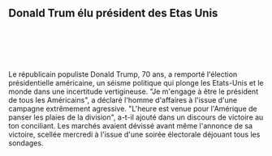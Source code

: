 


<h2> Donald Trum élu président des Etas Unis </h2><br/><br/><br/><br/>
<p>
Le républicain populiste Donald Trump, 70 ans, a remporté l'élection présidentielle américaine, un séisme politique qui plonge les Etats-Unis et le monde dans une incertitude vertigineuse.
"Je m'engage à être le président de tous les Américains", a déclaré l'homme d'affaires à l'issue d'une campagne extrêmement agressive. "L'heure est venue pour l'Amérique de panser les plaies de la division", a-t-il ajouté dans un discours de victoire au ton conciliant.
Les marchés avaient dévissé avant même l'annonce de sa victoire, scellée mercredi à l'issue d'une soirée électorale déjouant tous les sondages. </p>
